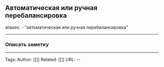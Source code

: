 ## Автоматическая или ручная перебалансировка
aliases: 
	- "автоматическая или ручная перебалансировка"

---

### Описать заметку 



---
Tags:
Author: [[]]
Related: [[]]
URL: -- 
